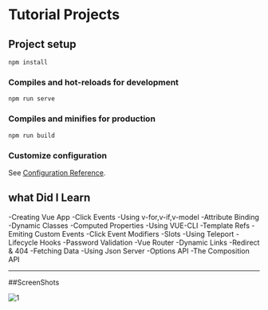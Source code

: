 # Tutorial Projects

## Project setup
```
npm install
```

### Compiles and hot-reloads for development
```
npm run serve
```

### Compiles and minifies for production
```
npm run build
```

### Customize configuration
See [Configuration Reference](https://cli.vuejs.org/config/).


## what Did I Learn

-Creating Vue App
-Click Events
-Using v-for,v-if,v-model
-Attribute Binding
-Dynamic Classes
-Computed Properties
-Using VUE-CLI
-Template Refs
-Emiting Custom Events
-Click Event Modifiers
-Slots
-Using Teleport
-Lifecycle Hooks
-Password Validation
-Vue Router
-Dynamic Links
-Redirect & 404 
-Fetching Data
-Using Json Server
-Options API
-The Composition API

---

##ScreenShots

![1](https://github.com/BK-97/Vue.js-Tutorial/assets/59361739/0da1c073-71f9-4120-8da8-a5db3b4954b8)

